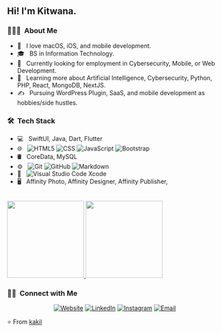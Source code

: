 
<h2> Hi! I'm Kitwana.</h2>

<h3> 👨🏻‍💻 &nbsp;About Me </h3>

- 🤔 &nbsp; I love macOS, iOS, and mobile development.
- 🎓 &nbsp; BS in Information Technology.
- 💼 &nbsp; Currently looking for employment in Cybersecurity, Mobile, or Web Development.
- 🌱 &nbsp; Learning more about Artificial Intelligence, Cybersecurity, Python, PHP, React, MongoDB, NextJS.
- ✍️ &nbsp; Pursuing WordPress Plugin, SaaS, and mobile development as hobbies/side hustles.

<h3> 🛠 &nbsp;Tech Stack</h3>

- 💻 &nbsp;
  SwiftUI, 
  Java, Dart, Flutter
- 🌐 &nbsp;
  ![HTML5](https://img.shields.io/badge/-HTML5-333333?style=flat&logo=HTML5)
  ![CSS](https://img.shields.io/badge/-CSS-333333?style=flat&logo=CSS3&logoColor=1572B6)
  ![JavaScript](https://img.shields.io/badge/-JavaScript-333333?style=flat&logo=javascript)
  ![Bootstrap](https://img.shields.io/badge/-Bootstrap-333333?style=flat&logo=bootstrap&logoColor=563D7C)
- 🛢 &nbsp;
  CoreData, 
  MySQL
- ⚙️ &nbsp;
  ![Git](https://img.shields.io/badge/-Git-333333?style=flat&logo=git)
  ![GitHub](https://img.shields.io/badge/-GitHub-333333?style=flat&logo=github)
  ![Markdown](https://img.shields.io/badge/-Markdown-333333?style=flat&logo=markdown)
- 🔧 &nbsp;
  ![Visual Studio Code](https://img.shields.io/badge/-Visual%20Studio%20Code-333333?style=flat&logo=visual-studio-code&logoColor=007ACC)
  Xcode
- 🖥 &nbsp;
  Affinity Photo, 
  Affinity Designer, 
  Affinity Publisher, 
<br/>

<a href="https://github.com/kakil">
  <img height="180em" src="https://github-readme-stats.vercel.app/api?username=kakil&theme=buefy&show_icons=true" />
  <img height="180em" src="https://github-readme-stats.vercel.app/api/top-langs/?username=kakil&theme=buefy&layout=compact" />
</a>

<br/>

<h3> 🤝🏻 &nbsp;Connect with Me </h3>

<p align="center">
<a href="https://www.toolkitsforsuccess.com/"><img alt="Website" src="https://img.shields.io/badge/Website-www.toolkitsforsuccess.com-blue?style=flat-square&logo=google-chrome"></a>
<a href="https://www.linkedin.com/in/kitwanaakil/"><img alt="LinkedIn" src="https://img.shields.io/badge/LinkedIn-Kitwana%20Akil-blue?style=flat-square&logo=linkedin"></a>
<a href="https://www.instagram.com/akil69/"><img alt="Instagram" src="https://img.shields.io/badge/Instagram-akil69-blue?style=flat-square&logo=instagram"></a>
<a href="mailto:kakil@me.com"><img alt="Email" src="https://img.shields.io/badge/Email-kakil@me.com-blue?style=flat-square&logo=gmail"></a>
</p>

⭐️ From [kakil](https://github.com/kakil)
